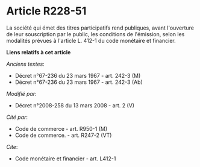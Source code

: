 # Article R228-51

La société qui émet des titres participatifs rend publiques, avant l'ouverture de leur souscription par le public, les
conditions de l'émission, selon les modalités prévues à l'article L. 412-1 du code monétaire et financier.

**Liens relatifs à cet article**

_Anciens textes_:

  - Décret n°67-236 du 23 mars 1967 - art. 242-3 (M)
  - Décret n°67-236 du 23 mars 1967 - art. 242-3 (Ab)

_Modifié par_:

  - Décret n°2008-258 du 13 mars 2008 - art. 2 (V)

_Cité par_:

  - Code de commerce - art. R950-1 (M)
  - Code de commerce. - art. R247-2 (VT)

_Cite_:

  - Code monétaire et financier - art. L412-1
